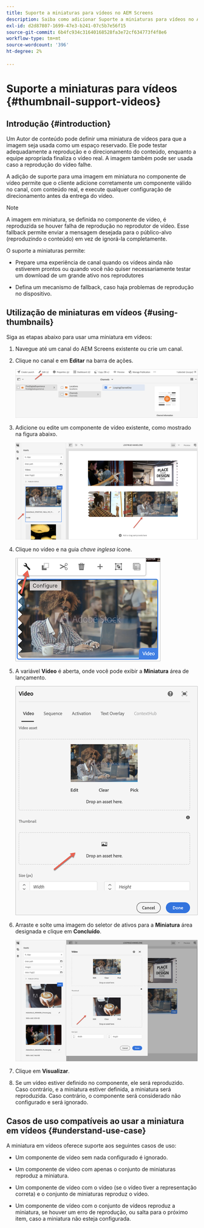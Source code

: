 ```yaml
---
title: Suporte a miniaturas para vídeos no AEM Screens
description: Saiba como adicionar Suporte a miniaturas para vídeos no AEM Screens.
exl-id: d2d87807-1699-47e3-b241-07c5b7e56f15
source-git-commit: 6b4fc934c31640168528fa3e72cf634773f4f8e6
workflow-type: tm+mt
source-wordcount: '396'
ht-degree: 2%

---
```


# Suporte a miniaturas para vídeos {#thumbnail-support-videos}

## Introdução {#introduction}

Um Autor de conteúdo pode definir uma miniatura de vídeos para que a imagem seja usada como um espaço reservado. Ele pode testar adequadamente a reprodução e o direcionamento do conteúdo, enquanto a equipe apropriada finaliza o vídeo real. A imagem também pode ser usada caso a reprodução do vídeo falhe.

A adição de suporte para uma imagem em miniatura no componente de vídeo permite que o cliente adicione corretamente um componente válido no canal, com conteúdo real, e execute qualquer configuração de direcionamento antes da entrega do vídeo.

>[!NOTE]
>A imagem em miniatura, se definida no componente de vídeo, é reproduzida se houver falha de reprodução no reprodutor de vídeo. Esse fallback permite enviar a mensagem desejada para o público-alvo (reproduzindo o conteúdo) em vez de ignorá-la completamente.

O suporte a miniaturas permite:

* Prepare uma experiência de canal quando os vídeos ainda não estiverem prontos ou quando você não quiser necessariamente testar um download de um grande ativo nos reprodutores

* Defina um mecanismo de fallback, caso haja problemas de reprodução no dispositivo.

## Utilização de miniaturas em vídeos {#using-thumbnails}

Siga as etapas abaixo para usar uma miniatura em vídeos:

1. Navegue até um canal do AEM Screens existente ou crie um canal.

1. Clique no canal e em **Editar** na barra de ações.

   ![imagem](/help/user-guide/assets/thumbnails/thumbnail-1.png)

1. Adicione ou edite um componente de vídeo existente, como mostrado na figura abaixo.

   ![imagem](/help/user-guide/assets/thumbnails/thumbnail-2.png)

1. Clique no vídeo e na guia *chave inglesa* ícone.

   ![imagem](/help/user-guide/assets/thumbnails/thumbnail-3.png)

1. A variável **Vídeo** é aberta, onde você pode exibir a **Miniatura** área de lançamento.

   ![imagem](/help/user-guide/assets/thumbnails/thumbnail-4.png)

1. Arraste e solte uma imagem do seletor de ativos para a **Miniatura** área designada e clique em **Concluído**.

   ![imagem](/help/user-guide/assets/thumbnails/thumbnail-5.png)

1. Clique em **Visualizar**.

1. Se um vídeo estiver definido no componente, ele será reproduzido. Caso contrário, e a miniatura estiver definida, a miniatura será reproduzida. Caso contrário, o componente será considerado não configurado e será ignorado.

## Casos de uso compatíveis ao usar a miniatura em vídeos {#understand-use-case}

A miniatura em vídeos oferece suporte aos seguintes casos de uso:

* Um componente de vídeo sem nada configurado é ignorado.

* Um componente de vídeo com apenas o conjunto de miniaturas reproduz a miniatura.

* Um componente de vídeo com o vídeo (se o vídeo tiver a representação correta) e o conjunto de miniaturas reproduz o vídeo.

* Um componente de vídeo com o conjunto de vídeos reproduz a miniatura, se houver um erro de reprodução, ou salta para o próximo item, caso a miniatura não esteja configurada.
